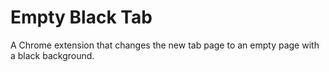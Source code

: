 # Empty Black Tab

A Chrome extension that changes the new tab page to an empty page with a black background.
